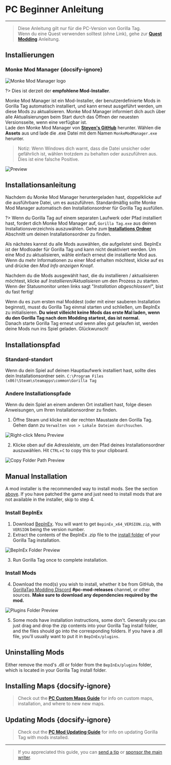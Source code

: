 # PC Beginner Anleitung
---
>
> Diese Anleitung gilt nur für die PC-Version von Gorilla Tag.  
> Wenn du eine Quest verwenden solltest (ohne Link), gehe zur [**Quest Modding**](quest-guide) Anleitung.

<div class="horizontal bordered" data-ea-publisher="gorillatagmodding-burrito-software" data-ea-type="image" data-ea-manual="true" id="pc-mod-guide"></div>

## Installierungen

### Monke Mod Manager {docsify-ignore}

![Monke Mod Manager logo](../docs/files/mmmlogo.png)

?> Dies ist derzeit der **empfohlene Mod-Installer**.

Monke Mod Manager ist ein Mod-Installer, der benutzerdefinierte Mods in Gorilla Tag automatisch installiert, und kann erneut ausgeführt werden, um diese Mods zu aktualisieren. Monke Mod Manager informiert dich auch über alle Aktualisierungen beim Start durch das Öffnen der neuesten Versionsseite, wenn eine verfügbar ist.  
Lade den Monke Mod Manager von [**Steven's GitHub**](https://github.com/DeadlyKitten/MonkeModManager/releases/latest) herunter. Wählen die **Assets** aus und lade die .exe Datei mit dem Namen `MonkeModManager.exe` herunter.

> Notiz: Wenn Windows dich warnt, dass die Datei unsicher oder gefährlich ist, wählen trotzdem zu behalten oder auszuführen aus. Dies ist eine falsche Positive.

![Preview](../docs/files/mmmpreview.png)

## Installationsanleitung

Nachdem du Monke Mod Manager heruntergeladen hast, doppelklicke auf die ausführbare Datei, um es auszuführen. Standardmäßig sollte Monke Mod Manager automatisch den Installationsordner für Gorilla Tag ausfüllen.

?> Wenn du Gorilla Tag auf einem separaten Laufwerk oder Pfad installiert hast, fordert dich Monke Mod Manager auf, `Gorilla Tag.exe` aus deinen Installationsverzeichnis auszuwählen. Gehe zum [**Installations Ordner**](#install-folder) Abschnitt um deinen Installationsordner zu finden.

Als nächstes kannst du alle Mods auswählen, die aufgelistet sind. BepInEx ist der Modloader für Gorilla Tag und kann nicht deaktiviert werden. Um eine Mod zu aktualisieren, wähle einfach erneut die installierte Mod aus. Wenn du mehr Informationen zu einer Mod erhalten möchtest, klicke auf es und drücke den *Mod Info anzeigen* Knopf.

Nachdem du die Mods ausgewählt hast, die du installieren / aktualisieren möchtest, klicke auf *Installieren/Aktualisieren* um den Prozess zu starten. Wenn der Statusmonitor unten links sagt "*Installation abgeschlossen!*", bist du fast fertig!

Wenn du es zum ersten mal Moddest (oder mit einer sauberen Installation beginnst), musst du Gorilla Tag einmal starten und schließen, um BepInEx zu initialisieren. **Du wiest villeicht keine Mods das erste Mal laden, wenn du den Gorilla Tag nach dem Modding startest, das ist normal.**  
Danach starte Gorilla Tag erneut und wenn alles gut gelaufen ist, werden deine Mods nun ins Spiel geladen. Glückwunsch!

## Installationspfad

### Standard-standort

Wenn du dein Spiel auf deinen Hauptlaufwerk installiert hast, sollte dies dein Installationsordner sein. `C:\Program Files (x86)\Steam\steamapps\common\Gorilla Tag`

### Andere Installationspfade

Wenn du dein Spiel an einem anderen Ort installiert hast, folge diesen Anweisungen, um Ihren Installationsordner zu finden.

1. Öffne Steam und klicke mit der rechten Maustaste den Gorilla Tag. Gehen dann zu `Verwalten von > Lokale Dateien durchsuchen`.

![Right-click Menu Preview](../docs/files/localfilescontext.png)

2. Klicke oben auf die Adressleiste, um den Pfad deines Installationsordner auszuwählen. Hit `CTRL`+`C` to copy this to your clipboard.

![Copy Folder Path Preview](../docs/files/copyfolderpath.png)

## Manual Installation
A mod installer is the recommended way to install mods. See the section [above](#installers). If you have patched the game and just need to install mods that are not available in the installer, skip to step 4.

### Install BepInEx

1. Download [BepInEx](https://github.com/BepInEx/BepInEx/releases/latest). You will want to get `BepinEx_x64_VERSION.zip`, with `VERSION` being the version number.
2. Extract the contents of the BepInEx .zip file to the [install folder](#install-folder) of your Gorilla Tag installation.

![BepInEx Folder Preview](../docs/files/bepinexfolder.png)

3. Run Gorilla Tag once to complete installation.

### Install Mods

4. Download the mod(s) you wish to install, whether it be from GitHub, the [GorillaTag Modding Discord](https://discord.gg/b2MhDBAzTv) **#pc-mod-releases** channel, or other sources. **Make sure to download any dependencies required by the mod.**

![Plugins Folder Preview](../docs/files/pluginsfolder.png)

5. Some mods have installation instructions, some don't. Generally you can just drag and drop the zip contents into your Gorilla Tag install folder, and the files should go into the corresponding folders. If you have a .dll file, you'll usually want to put it in `BepInEx/plugins`.

## Uninstalling Mods

Either remove the mod's .dll or folder from the `BepInEx/plugins` folder, which is located in your Gorilla Tag install folder.

## Installing Maps {docsify-ignore}

> Check out the [**PC Custom Maps Guide**](pc-maploading) for info on custom maps, installation, and where to new new maps.

## Updating Mods {docsify-ignore}

> Check out the [**PC Mod Updating Guide**](pc-updating) for info on updating Gorilla Tag with mods installed.

---

> If you appreciated this guide, you can [send a tip](https://streamelements.com/burritosoft/tip) or [sponsor the main writer](https://github.com/sponsors/burritosoftware).